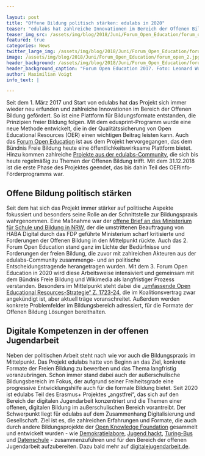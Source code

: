 ```yaml
---

layout: post
title: "Offene Bildung politisch stärken: edulabs in 2020"
teaser: "edulabs hat zahlreiche Innovationen im Bereich der Offenen Bildung gefördert. In 2020 konzentriert sich das Projekt auf die politische Arbeit sowie die Digitalisierung in der Jugendbildung."
teaser_img_src: /assets/img/blog/2018/Juni/Forum_Open_Education/forum_open_2.jpg
featured: true
categories: News
twitter_large_img: /assets/img/blog/2018/Juni/Forum_Open_Education/forum_open_2.jpg
image: /assets/img/blog/2018/Juni/Forum_Open_Education/forum_open_2.jpg
header_background: /assets/img/blog/2018/Juni/Forum_Open_Education/forum_open_2.jpg
header_background_caption: "Forum Open Education 2017. Foto: Leonard Wolf, Lizenz: <a href='https://creativecommons.org/licenses/by-sa/4.0'>CC-BY-SA 4.0</a>"
author: Maximilian Voigt
info_text: |

---
```


Seit dem 1. März 2017 und Start von edulabs hat das Projekt sich immer wieder neu erfunden und zahlreiche Innovationen im Bereich der Offenen Bildung gefördert. So ist eine Plattform für Bildungsformate entstanden, die Prinzipien freier Bildung folgen. Mit dem edusprint-Programm wurde eine neue Methode entwickelt, die in der Qualitätssicherung von Open Educational Resources (OER) einen wichtigen Beitrag leisten kann. Auch das [Forum Open Education](https://education.forum-open.de/) ist aus dem Projekt hervorgegangen, das dem Bündnis Freie Bildung heute eine öffentlichkeitswirksame Plattform bietet. Hinzu kommen zahlreiche [Projekte aus der edulabs-Community](https://edulabs.de/projects/), die sich bis heute regelmäßig zu Themen der Offenen Bildung trifft. 
Mit dem 31.12.2018 ist die erste Phase des Projektes geendet, das bis dahin Teil des OERinfo-Förderprogramms war.

## Offene Bildung politisch stärken
Seit dem hat sich das Projekt immer stärker auf politische Aspekte fokussiert und besonders seine Rolle an der Schnittstelle zur Bildungspraxis wahrgenommen. Eine Maßnahme war der [offene Brief an das Ministerium für Schule und Bildung in NRW](https://okfn.de/blog/2019/06/offener-brief-zum-vergabefall-haba-digital/), der die umstrittenen Beauftragung von HABA Digital durch das FDP geführte Ministerium scharf kritisierte und Forderungen der Offenen Bildung in den Mittelpunkt rückte. 
Auch das 2. Forum Open Education stand ganz im Lichte der Bedürfnisse und Forderungen der freien Bildung, die zuvor mit zahlreichen Akteuren aus der edulabs-Community zusammenge- und an politische Entscheidungstragende herangetragen wurden.
Mit dem 3. Forum Open Education in 2020 wird diese Arbeitsweise intensiviert und gemeinsam mit dem Bündnis Freie Bildung und Wikimedia als langfristiger Prozess verstanden. Besonders im Mittelpunkt steht dabei die [„umfassende Open Educational Resources-Strategie“ Z. 1723-24](https://www.bundesregierung.de/resource/blob/975226/847984/5b8bc23590d4cb2892b31c987ad672b7/2018-03-14-koalitionsvertrag-data.pdf?download=1), die im Koalitionsvertrag zwar angekündigt ist, aber aktuell träge voranschreitet. Außerdem werden konkrete Problemfelder im Bildungsbereich adressiert, für die Formate der Offenen Bildung Lösungen bereithalten. 

## Digitale Kompetenzen in der offenen Jugendarbeit
Neben der politischen Arbeit steht nach wie vor auch die Bildungspraxis im Mittelpunkt. Das Projekt edulabs hatte von Beginn an das Ziel, konkrete Formate der Freien Bildung zu bewerben und das Thema langfristig voranzubringen. Schon immer stand dabei auch der außerschulische Bildungsbereich im Fokus, der aufgrund seiner Freiheitsgrade eine progressive Entwicklungshilfe auch für die formale Bildung bietet. Seit 2020 ist edulabs Teil des Erasmus+ Projektes „angstfrei“, das sich auf den Bereich der digitalen Jugendarbeit konzentriert und die Themen einer offenen, digitalen Bildung im außerschulischen Bereich vorantreibt. Der Schwerpunkt liegt für edulabs auf dem Zusammenhang Digitalisierung und Gesellschaft. Ziel ist es, die zahlreichen Erfahrungen und Formate, die auch durch andere Bildungsprojekte der [Open Knowledge Foundation](https://okfn.de/) gesammelt und entwickelt wurden - wie [Demokratielabore](https://demokratielabore.de/), [Jugend hackt](https://jugendhackt.org/), [Turing-Bus](https://turing-bus.de/) und [Datenschule](https://datenschule.de/) - zusammenzuführen und für den Bereich der offenen Jugendarbeit aufzubereiten. Dazu bald mehr auf [digitalejugendarbeit.de](https://www.digitalejugendarbeit.de/). 

